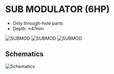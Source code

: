 # SUB MODULATOR (6HP)

* Only through-hole parts
* Depth: ≈47mm

![SUBMOD]()
![SUBMOD]()
![SUBMOD]()

## Schematics

![Schematics]()

